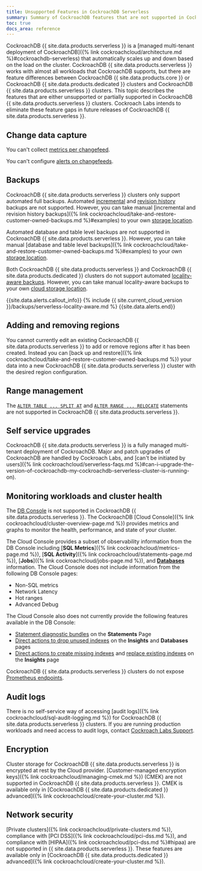 ```yaml
---
title: Unsupported Features in CockroachDB Serverless
summary: Summary of CockroachDB features that are not supported in CockroachDB Serverless
toc: true
docs_area: reference
---
```


CockroachDB {{ site.data.products.serverless }} is a [managed multi-tenant deployment of CockroachDB]({% link cockroachcloud/architecture.md %}#cockroachdb-serverless) that automatically scales up and down based on the load on the cluster. CockroachDB {{ site.data.products.serverless }} works with almost all workloads that CockroachDB supports, but there are feature differences between CockroachDB {{ site.data.products.core }} or CockroachDB {{ site.data.products.dedicated }} clusters and CockroachDB {{ site.data.products.serverless }} clusters. This topic describes the features that are either unsupported or partially supported in CockroachDB {{ site.data.products.serverless }} clusters. Cockroach Labs intends to eliminate these feature gaps in future releases of CockroachDB {{ site.data.products.serverless }}.

## Change data capture

You can't collect [metrics per changefeed](https://www.cockroachlabs.com/docs/{{site.current_cloud_version}}/monitor-and-debug-changefeeds#using-changefeed-metrics-labels).

You can't configure [alerts on changefeeds](https://www.cockroachlabs.com/docs/{{site.current_cloud_version}}/monitoring-and-alerting#changefeed-is-experiencing-high-latency).

## Backups

CockroachDB {{ site.data.products.serverless }} clusters only support automated full backups. Automated [incremental](https://www.cockroachlabs.com/docs/{{site.current_cloud_version}}/take-full-and-incremental-backups) and [revision history](https://www.cockroachlabs.com/docs/{{site.current_cloud_version}}/take-backups-with-revision-history-and-restore-from-a-point-in-time) backups are not supported. However, you can take manual [incremental and revision history backups]({% link cockroachcloud/take-and-restore-customer-owned-backups.md %}#examples) to your own [storage location](https://www.cockroachlabs.com/docs/{{site.current_cloud_version}}/use-cloud-storage).

Automated database and table level backups are not supported in CockroachDB {{ site.data.products.serverless }}. However, you can take manual [database and table level backups]({% link cockroachcloud/take-and-restore-customer-owned-backups.md %}#examples) to your own [storage location](https://www.cockroachlabs.com/docs/{{site.current_cloud_version}}/use-cloud-storage).

Both CockroachDB {{ site.data.products.serverless }} and CockroachDB {{ site.data.products.dedicated }} clusters do not support automated [locality-aware backups](https://www.cockroachlabs.com/docs/{{site.current_cloud_version}}/take-and-restore-locality-aware-backups). However, you can take manual locality-aware backups to your own [cloud storage location](https://www.cockroachlabs.com/docs/{{site.current_cloud_version}}/use-cloud-storage).

{{site.data.alerts.callout_info}}
{% include {{ site.current_cloud_version }}/backups/serverless-locality-aware.md %}
{{site.data.alerts.end}}

## Adding and removing regions

You cannot currently edit an existing CockroachDB {{ site.data.products.serverless }} to add or remove regions after it has been created. Instead you can [back up and restore]({% link cockroachcloud/take-and-restore-customer-owned-backups.md %}) your data into a new CockroachDB {{ site.data.products.serverless }} cluster with the desired region configuration.

## Range management

The [`ALTER TABLE ... SPLIT AT`](https://www.cockroachlabs.com/docs/{{site.current_cloud_version}}/alter-table#split-at) and [`ALTER RANGE ... RELOCATE`](https://www.cockroachlabs.com/docs/{{site.current_cloud_version}}/alter-range#relocate) statements are not supported in CockroachDB {{ site.data.products.serverless }}.

## Self service upgrades

CockroachDB {{ site.data.products.serverless }} is a fully managed multi-tenant deployment of CockroachDB. Major and patch upgrades of CockroachDB are handled by Cockroach Labs, and [can't be initiated by users]({% link cockroachcloud/serverless-faqs.md %}#can-i-upgrade-the-version-of-cockroachdb-my-cockroachdb-serverless-cluster-is-running-on).

## Monitoring workloads and cluster health

The [DB Console](https://www.cockroachlabs.com/docs/{{site.current_cloud_version}}/ui-overview) is not supported in CockroachDB {{ site.data.products.serverless }}. The CockroachDB [Cloud Console]({% link cockroachcloud/cluster-overview-page.md %}) provides metrics and graphs to monitor the health, performance, and state of your cluster.

The Cloud Console provides a subset of observability information from the DB Console including [**SQL Metrics**]({% link cockroachcloud/metrics-page.md %}), [**SQL Activity**]({% link cockroachcloud/statements-page.md %}), [**Jobs**]({% link cockroachcloud/jobs-page.md %}), and [**Databases**](databases-page.html) information. The Cloud Console does not include information from the following DB Console pages:

- Non-SQL metrics
- Network Latency
- Hot ranges
- Advanced Debug

The Cloud Console also does not currently provide the following features available in the DB Console:

- [Statement diagnostic bundles](https://www.cockroachlabs.com/docs/{{site.current_cloud_version}}/ui-statements-page#diagnostics) on the **Statements** Page
- [Direct actions to drop unused indexes](https://www.cockroachlabs.com/docs/{{site.current_cloud_version}}/ui-databases-page#index-recommendations) on the **Insights** and **Databases** pages
- [Direct actions to create missing indexes](https://www.cockroachlabs.com/docs/{{site.current_cloud_version}}/ui-insights-page#schema-insights-tab) and [replace existing indexes](https://www.cockroachlabs.com/docs/{{site.current_cloud_version}}/ui-insights-page#schema-insights-tab) on the **Insights** page

CockroachDB {{ site.data.products.serverless }} clusters do not expose [Prometheus endpoints](https://www.cockroachlabs.com/docs/{{site.current_cloud_version}}/monitor-cockroachdb-with-prometheus).

## Audit logs

There is no self-service way of accessing [audit logs]({% link cockroachcloud/sql-audit-logging.md %}) for CockroachDB {{ site.data.products.serverless }} clusters. If you are running production workloads and need access to audit logs, contact [Cockroach Labs Support](https://support.cockroachlabs.com).

## Encryption

Cluster storage for CockroachDB {{ site.data.products.serverless }} is encrypted at rest by the Cloud provider. [Customer-managed encryption keys]({% link cockroachcloud/managing-cmek.md %}) (CMEK) are not supported in CockroachDB {{ site.data.products.serverless }}. CMEK is available only in [CockroachDB {{ site.data.products.dedicated }} advanced]({% link cockroachcloud/create-your-cluster.md %}).

## Network security

[Private clusters]({% link cockroachcloud/private-clusters.md %}), compliance with [PCI DSS]({% link cockroachcloud/pci-dss.md %}), and compliance with [HIPAA]({% link cockroachcloud/pci-dss.md %}#hipaa) are not supported in {{ site.data.products.serverless }}. These features are available only in [CockroachDB {{ site.data.products.dedicated }} advanced]({% link cockroachcloud/create-your-cluster.md %}).
